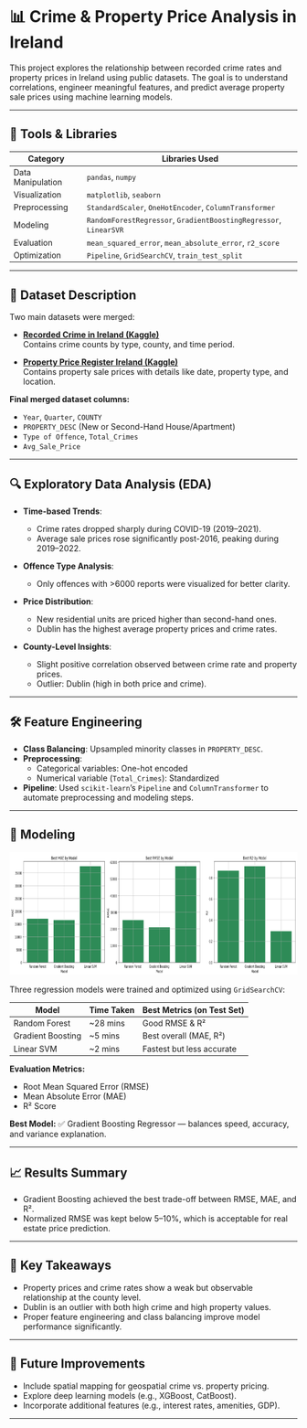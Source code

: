 # 📊 Crime & Property Price Analysis in Ireland

This project explores the relationship between recorded crime rates and property prices in Ireland using public datasets. The goal is to understand correlations, engineer meaningful features, and predict average property sale prices using machine learning models.

---

## 🧪 Tools & Libraries

| Category           | Libraries Used                                      |
|--------------------|-----------------------------------------------------|
| Data Manipulation  | `pandas`, `numpy`                                   |
| Visualization      | `matplotlib`, `seaborn`                             |
| Preprocessing      | `StandardScaler`, `OneHotEncoder`, `ColumnTransformer` |
| Modeling           | `RandomForestRegressor`, `GradientBoostingRegressor`, `LinearSVR` |
| Evaluation         | `mean_squared_error`, `mean_absolute_error`, `r2_score` |
| Optimization       | `Pipeline`, `GridSearchCV`, `train_test_split`     |

---

## 📁 Dataset Description

Two main datasets were merged:

- **[Recorded Crime in Ireland (Kaggle)](https://www.kaggle.com/datasets/zazaucd/recorded-crime-in-ireland)**  
  Contains crime counts by type, county, and time period.

- **[Property Price Register Ireland (Kaggle)](https://www.kaggle.com/datasets/erinkhoo/property-price-register-ireland)**  
  Contains property sale prices with details like date, property type, and location.

**Final merged dataset columns:**
- `Year`, `Quarter`, `COUNTY`
- `PROPERTY_DESC` (New or Second-Hand House/Apartment)
- `Type of Offence`, `Total_Crimes`
- `Avg_Sale_Price`

---

## 🔍 Exploratory Data Analysis (EDA)

- **Time-based Trends**:
  - Crime rates dropped sharply during COVID-19 (2019–2021).
  - Average sale prices rose significantly post-2016, peaking during 2019–2022.

- **Offence Type Analysis**:
  - Only offences with >6000 reports were visualized for better clarity.
  
- **Price Distribution**:
  - New residential units are priced higher than second-hand ones.
  - Dublin has the highest average property prices and crime rates.

- **County-Level Insights**:
  - Slight positive correlation observed between crime rate and property prices.
  - Outlier: Dublin (high in both price and crime).

---

## 🛠️ Feature Engineering

- **Class Balancing**: Upsampled minority classes in `PROPERTY_DESC`.
- **Preprocessing**:
  - Categorical variables: One-hot encoded
  - Numerical variable (`Total_Crimes`): Standardized
- **Pipeline**: Used `scikit-learn`’s `Pipeline` and `ColumnTransformer` to automate preprocessing and modeling steps.

---

## 🤖 Modeling

![img](ML.PNG)

Three regression models were trained and optimized using `GridSearchCV`:

| Model              | Time Taken | Best Metrics (on Test Set) |
|-------------------|------------|-----------------------------|
| Random Forest      | ~28 mins   | Good RMSE & R²              |
| Gradient Boosting  | ~5 mins    | Best overall (MAE, R²)      |
| Linear SVM         | ~2 mins    | Fastest but less accurate   |

**Evaluation Metrics:**
- Root Mean Squared Error (RMSE)
- Mean Absolute Error (MAE)
- R² Score

**Best Model:** ✅ Gradient Boosting Regressor — balances speed, accuracy, and variance explanation.

---

## 📈 Results Summary

- Gradient Boosting achieved the best trade-off between RMSE, MAE, and R².
- Normalized RMSE was kept below 5–10%, which is acceptable for real estate price prediction.

---

## 📌 Key Takeaways

- Property prices and crime rates show a weak but observable relationship at the county level.
- Dublin is an outlier with both high crime and high property values.
- Proper feature engineering and class balancing improve model performance significantly.

---

## 🚀 Future Improvements

- Include spatial mapping for geospatial crime vs. property pricing.
- Explore deep learning models (e.g., XGBoost, CatBoost).
- Incorporate additional features (e.g., interest rates, amenities, GDP).

---
